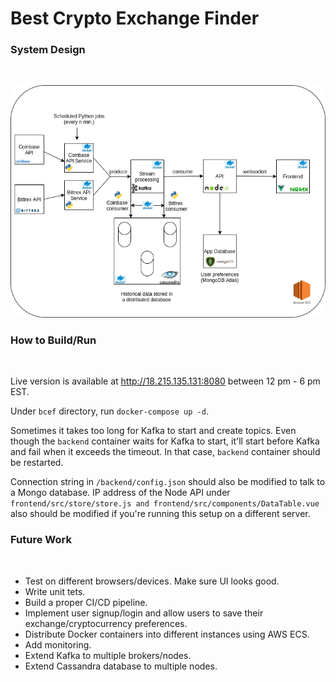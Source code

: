 # Best Crypto Exchange Finder

<h3>System Design</h3>
&nbsp;

![System Design](./diagram.png?raw=true "System Design")

<h3>How to Build/Run</h3>
&nbsp;

Live version is available at http://18.215.135.131:8080 between 12 pm - 6 pm EST.

Under ```bcef``` directory, run ```docker-compose up -d```. 

Sometimes it takes too long for Kafka to start and create topics. Even though the ```backend``` container waits for Kafka to start, it'll start before Kafka and fail when it exceeds the timeout. In that case, ```backend``` container should be restarted.  

Connection string in ```/backend/config.json``` should also be modified to talk to a Mongo database.
IP address of the Node API under ```frontend/src/store/store.js and frontend/src/components/DataTable.vue``` also should be modified if you're running this setup on a different server.

<h3>Future Work</h3>
&nbsp;

- Test on different browsers/devices. Make sure UI looks good.
- Write unit tets.
- Build a proper CI/CD pipeline.
- Implement user signup/login and allow users to save their exchange/cryptocurrency preferences.
- Distribute Docker containers into different instances using AWS ECS.
- Add monitoring.
- Extend Kafka to multiple brokers/nodes.
- Extend Cassandra database to multiple nodes.